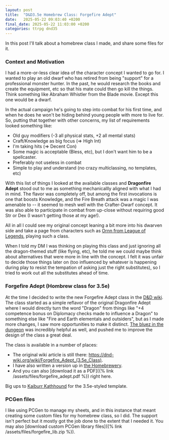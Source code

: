 ```yaml
---
layout: post
title:  "D&D3.5e Homebrew Class: Forgefire Adept"
date:   2025-05-22 09:03:40 +0200
final_date: 2025-05-22 11:03:00 +0200
categories: ttrpg dnd35
---
```

In this post I'll talk about a homebrew class I made, and share some files for it.

### Context and Motivation

I had a more-or-less clear idea of the character concept I wanted to go for. I wanted to play an old dwarf who has retired from being "support" for a professional monster hunter. In the past, he would research the books and create the equipment, etc so that his mate could then go kill the things. Think something like Abraham Whistler from the Blade movie. Except this one would be a dwarf. 

In the actual campaign he's going to step into combat for his first time, and when he does he won't be hiding behind young people with more to live for. So, putting that together with other concerns, my list of requirements looked something like:
+ Old guy modifiers (-3 all physical stats, +2 all mental stats)
+ Craft/Knowledge as big focus (=> High Int)
+ I'm taking hits (=> Decent Con)
+ Some magic is acceptable (Bless, etc), but I don't want him to be a spellcaster.
+ Preferably not useless in combat
+ Simple to play and understand (no crazy multiclassing, no templates, etc)

With this list of things I looked at the available classes and **Dragonfire Adept** stood out to me as something mechanicallly aligned with what I had in mind. The flavor was completely off, but among the first invocations is one that boosts Knowledge, and the Fire Breath attack was a magic I was amenable to -- it seemed to mesh well with the Crafter-Dwarf concept. It was also able to participate in combat from up-close without requiring good Str or Dex (I wasn't getting those at my age!). 

All in all I could see my original concept leaning a bit more into his dwarven side and take a page from characters such as [Ornn from League of Legends](https://universe.leagueoflegends.com/en_GB/champion/ornn/), playing such a class. 

When I told my DM I was thinking on playing this class and just ignoring all the dragon-themed stuff (like flying, etc), he told me we could maybe think about alternatives that were more in line with the concept. I felt it was unfair to decide those things later on (too influenced by whatever is happening during play to resist the tempation of asking just the right substitutes), so I tried to work out all the substitutes ahead of time.

### Forgefire Adept (Hombrew class for 3.5e)

At the time I decided to write the new Forgefire Adept class in the [D&D wiki](https://dnd-wiki.org/wiki/Main_Page). The class started as a simple reflavor of the original Dragonfire Adept where I would directly turn the word "Dragon" from things like "+4 competence bonus on Diplomacy checks made to influence a Dragon" to something else like "Fire and Earth elementals and outsiders", but as I made more changes, I saw more opportunities to make it distinct. [The bluez in the dungeon](https://dnd-wiki.org/wiki/User:The_bluez_in_the_dungeon) was incredibly helpful as well, and pushed me to improve the design of the class a great deal.

The class is available in a number of places:
+ The original wiki article is still there: <https://dnd-wiki.org/wiki/Forgefire_Adept_(3.5e_Class)>.
+ I have also written a version up in [the Homebrewery](https://homebrewery.naturalcrit.com/share/Iy4150pZX-ri).
+ And you can also [download it as a PDF]({% link /assets/files/forgefire_adept.pdf %}) right here.

Big ups to [Kaiburr Kathhound](https://ko-fi.com/kaiburrkathhound) for the 3.5e-styled template.

### PCGen files

I like using PCGen to manage my sheets, and in this instance that meant creating some custom files for my homebrew class, so I did. The support isn't perfect but it mostly got the job done to the extent that I needed it. You may also [download custom PCGen library files]({% link /assets/files/forgefire_lib.zip %}).


